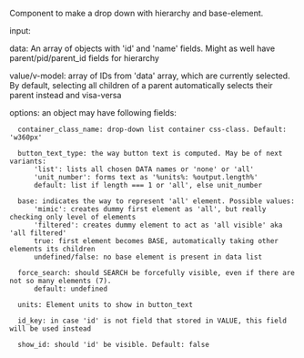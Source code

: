 Component to make a drop down with hierarchy and base-element.

input:

data: An array of objects with 'id' and 'name' fields.
Might as well have parent/pid/parent_id fields for hierarchy

value/v-model: array of IDs from 'data' array, which are currently selected.
By default, selecting all children of a parent automatically selects their parent instead and visa-versa

options: an object may have following fields:

      container_class_name: drop-down list container css-class. Default: 'w360px'

      button_text_type: the way button text is computed. May be of next variants:
          'list': lists all chosen DATA names or 'none' or 'all'
          'unit_number': forms text as '%units%: %output.length%'
          default: list if length === 1 or 'all', else unit_number

      base: indicates the way to represent 'all' element. Possible values:
          'mimic': creates dummy first element as 'all', but really checking only level of elements
          'filtered': creates dummy element to act as 'all visible' aka 'all filtered'
          true: first element becomes BASE, automatically taking other elements its children
          undefined/false: no base element is present in data list

      force_search: should SEARCH be forcefully visible, even if there are not so many elements (7).
          default: undefined

      units: Element units to show in button_text

      id_key: in case 'id' is not field that stored in VALUE, this field will be used instead
      
      show_id: should 'id' be visible. Default: false
